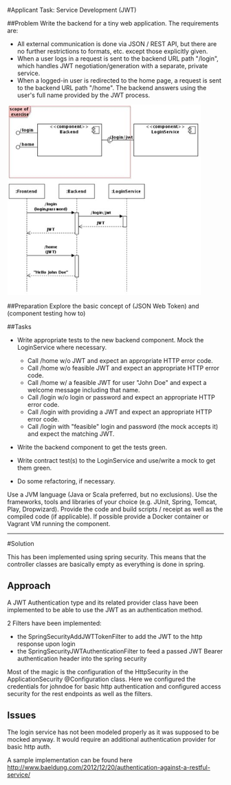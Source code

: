 #Applicant Task: Service Development (JWT)

##Problem
Write the backend for a tiny web application. The requirements are:

* All external communication is done via JSON / REST API, but there are no further restrictions to formats, etc. except those explicitly given. 
* When a user logs in a request is sent to the backend URL path "/login", which handles JWT negotiation/generation with a separate, private service. 
* When a logged-in user is redirected to the home page, a request is sent to the backend URL path "/home". The backend answers using the user's full name 
provided by the JWT process. 

![diagram](diagram.jpg)

##Preparation
Explore the basic concept of (JSON Web Token) and (component testing how to)

##Tasks

- Write appropriate tests to the new backend component. Mock the LoginService where necessary. 
    * Call /home w/o JWT and expect an appropriate HTTP error code. 
    * Call /home w/o feasible JWT and expect an appropriate HTTP error code.
    * Call /home w/ a feasible JWT for user "John Doe" and expect a welcome message including that name. 
    * Call /login w/o login or password and expect an appropriate HTTP error code. 
    * Call /login with providing a JWT and expect an appropriate HTTP error code. 
    * Call /login with "feasible" login and password (the mock accepts it) and expect the matching JWT. 

- Write the backend component to get the tests green. 
- Write contract test(s) to the LoginService and use/write a mock to get them green. 
- Do some refactoring, if necessary.

Use a JVM language (Java or Scala preferred, but no exclusions). 
Use the frameworks, tools and libraries of your choice (e.g. JUnit, Spring, Tomcat, Play, Dropwizard).
Provide the code and build scripts / receipt as well as the compiled code (if applicable). 
If possible provide a Docker container or Vagrant VM running the component.

----

#Solution

This has been implemented using spring security. This means that the controller classes are basically empty as everything is done in spring.

## Approach

A JWT Authentication type and its related provider class have been implemented to be able to use the JWT as an authentication method.

2 Filters have been implemented:

* the SpringSecurityAddJWTTokenFilter to add the JWT to the http response upon login
* the SpringSecurityJWTAuthenticationFilter to feed a passed JWT Bearer authentication header into the spring security
 
 Most of the magic is the configuration of the HttpSecurity in the ApplicationSecurity @Configuration class. Here we configured the credentials for johndoe 
 for basic http authentication and configured access security for the rest endpoints as well as the filters. 

## Issues

The login service has not been modeled properly as it was supposed to be mocked anyway. 
It would require an additional authentication provider for basic http auth.

A sample implementation can be found here <http://www.baeldung.com/2012/12/20/authentication-against-a-restful-service/>


